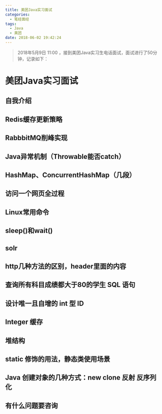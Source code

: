 ```yaml
---
title: 美团Java实习面试
categories: 
  - 笔经面经
tags:
  - Java
  - 美团
date: 2018-06-02 19:42:24
---
```


> 2018年5月9日 11:00 ，接到美团Java实习生电话面试，面试进行了50分钟，记录如下：

<!-- more -->
# 美团Java实习面试
## 自我介绍

## Redis缓存更新策略

## RabbbitMQ削峰实现

## Java异常机制（Throwable能否catch）

## HashMap、ConcurrentHashMap（几段）

## 访问一个网页全过程

## Linux常用命令

## sleep()和wait()

## solr

## http几种方法的区别，header里面的内容

## 查询所有科目成绩都大于80的学生 SQL 语句

## 设计唯一且自增的 int 型 ID

## Integer  缓存

## 堆结构

## static 修饰的用法，静态类使用场景

## Java 创建对象的几种方式：new clone 反射 反序列化

## 有什么问题要咨询


